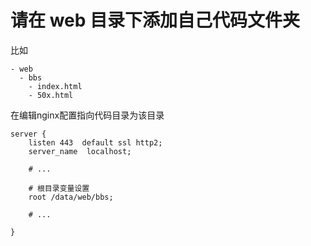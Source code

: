 # 请在 web 目录下添加自己代码文件夹
比如
````
- web
  - bbs
    - index.html
    - 50x.html
````
在编辑nginx配置指向代码目录为该目录

````
server {
    listen 443  default ssl http2;
    server_name  localhost;

    # ...
    
    # 根目录变量设置
    root /data/web/bbs;
    
    # ...

}
````